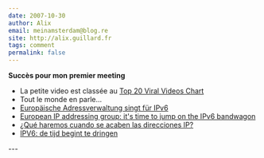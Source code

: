```yaml
---
date: 2007-10-30
author: Alix
email: meinamsterdam@blog.re
site: http://alix.guillard.fr
tags: comment
permalink: false
---
```


<p>
<b>Succès pour mon premier meeting</b><br/>
</p>
<ul>
<li>La petite video est classée au <a href="http://www.viralvideochart.com/youtube/the_day_the_routers_died?id=_y36fG2Oba0">Top 20 Viral Videos Chart</a></li>
<li>Tout le monde en parle...</li>
<li><a href="http://www.heise.de/newsticker/meldung/98142">Europäische Adressverwaltung singt für IPv6</a>
<li><a href="http://arstechnica.com/news.ars/post/20071029-european-ip-addressing-group-its-time-to-jump-on-the-ipv6-bandwagon.html">European IP addressing group: it's time to jump on the IPv6 bandwagon</a></li>
<li><a href="http://www.idg.es/iworld/noticia.asp?id=61623">¿Qué haremos cuando se acaben las direcciones IP?</a></li>
<li><a href="http://www.zdnet.nl/news.cfm?id=74835&p=1">IPV6: de tijd begint te dringen</a></li>
</ul>
---